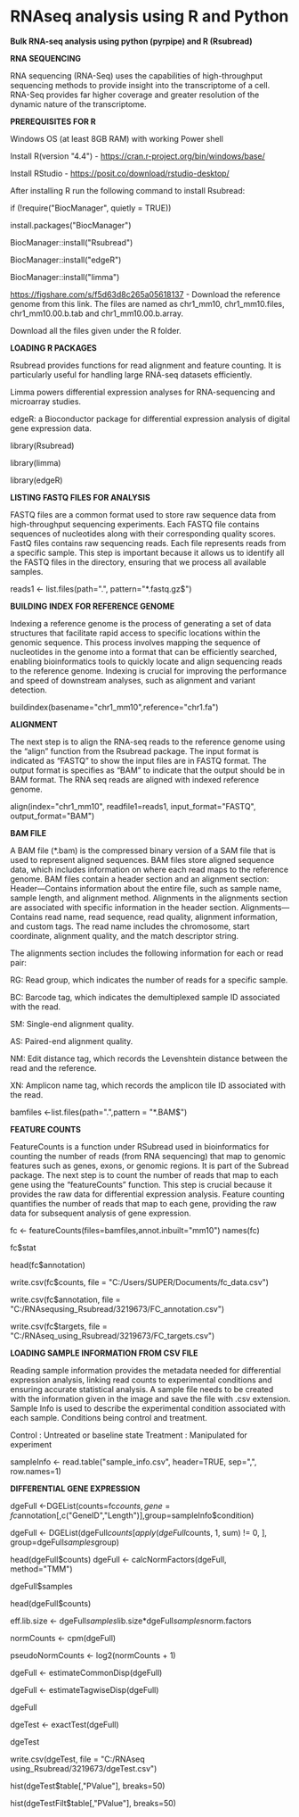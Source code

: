 # RNAseq analysis using R and Python

**Bulk RNA-seq analysis using python (pyrpipe) and R (Rsubread)**

**RNA SEQUENCING**

RNA sequencing (RNA-Seq) uses the capabilities of high-throughput sequencing methods to provide insight into the transcriptome of a cell. 
RNA-Seq provides far higher coverage and greater resolution of the dynamic nature of the transcriptome. 

**PREREQUISITES FOR R**

 Windows OS (at least 8GB RAM) with working Power shell
 
 Install R(version "4.4") - https://cran.r-project.org/bin/windows/base/
 
 Install RStudio - https://posit.co/download/rstudio-desktop/
 
 After installing R run the following command to install Rsubread:
 
 if (!require("BiocManager", quietly = TRUE))
 
 install.packages("BiocManager")
 
 BiocManager::install("Rsubread")

 BiocManager::install("edgeR")

BiocManager::install("limma")

https://figshare.com/s/f5d63d8c265a05618137 - Download the reference genome from this link.  The files are named as chr1_mm10, chr1_mm10.files, chr1_mm10.00.b.tab and chr1_mm10.00.b.array.

 Download all the files given under the R folder.

**LOADING R PACKAGES**

Rsubread provides functions for read alignment and feature counting. It is particularly useful for handling large RNA-seq datasets efficiently.

Limma powers differential expression analyses for RNA-sequencing and microarray studies.

edgeR: a Bioconductor package for differential expression analysis of digital gene expression data.

library(Rsubread)

library(limma)

library(edgeR)

**LISTING FASTQ FILES FOR ANALYSIS**

FASTQ files are a common format used to store raw sequence data from high-throughput sequencing experiments. Each FASTQ file contains sequences of nucleotides along with their corresponding quality scores. 
FastQ files contains raw sequencing reads. Each file represents reads from a specific sample. 
This step is important because it allows us to identify all the FASTQ files in the directory, ensuring that we process all available samples.

reads1 <- list.files(path=".", pattern="*.fastq.gz$")

**BUILDING INDEX FOR REFERENCE GENOME**

Indexing a reference genome is the process of generating a set of data structures that facilitate rapid access to specific locations within the genomic sequence. 
This process involves mapping the sequence of nucleotides in the genome into a format that can be efficiently searched, enabling bioinformatics tools to quickly locate and align sequencing reads to the reference genome. Indexing is crucial for improving the performance and speed of downstream analyses, such as alignment and variant detection.

buildindex(basename="chr1_mm10",reference="chr1.fa")

**ALIGNMENT**

The next step is to align the RNA-seq reads to the reference genome using the “align” function from the Rsubread package.
The input format is indicated as “FASTQ” to show the input files are in FASTQ format.
The output format is specifies as “BAM” to indicate that the output should be in BAM format.
The RNA seq reads are aligned with indexed reference genome.

align(index="chr1_mm10", readfile1=reads1, input_format="FASTQ", output_format="BAM")

**BAM FILE**

A BAM file (*.bam) is the compressed binary version of a SAM file that is used to represent aligned sequences.
BAM files store aligned sequence data, which includes information on where each read maps to the reference genome.
BAM files contain a header section and an alignment section:
Header—Contains information about the entire file, such as sample name, sample length, and alignment method. Alignments in the alignments section are associated with specific information in the header section.
Alignments—Contains read name, read sequence, read quality, alignment information, and custom tags. The read name includes the chromosome, start coordinate, alignment quality, and the match descriptor string.

The alignments section includes the following information for each or read pair:

RG: Read group, which indicates the number of reads for a specific sample.

BC: Barcode tag, which indicates the demultiplexed sample ID associated with the read.

SM: Single-end alignment quality.

AS: Paired-end alignment quality.

NM: Edit distance tag, which records the Levenshtein distance between the read and the reference.

XN: Amplicon name tag, which records the amplicon tile ID associated with the read.

bamfiles <-list.files(path=".",pattern = "*.BAM$")

**FEATURE COUNTS**

FeatureCounts is a function under RSubread used in bioinformatics for counting the number of reads (from RNA sequencing) that map to genomic features such as genes, exons, or genomic regions. It is part of the Subread package.
The next step is to count the number of reads that map to each gene using the “featureCounts” function.
This step is crucial because it provides the raw data for differential expression analysis. 
Feature counting quantifies the number of reads that map to each gene, providing the raw data for subsequent analysis of gene expression.

fc <- featureCounts(files=bamfiles,annot.inbuilt="mm10")
names(fc)

fc$stat

head(fc$annotation)

write.csv(fc$counts, file = "C:/Users/SUPER/Documents/fc_data.csv")

write.csv(fc$annotation, file = "C:/RNAsequsing_Rsubread/3219673/FC_annotation.csv")

write.csv(fc$targets, file = "C:/RNAseq_using_Rsubread/3219673/FC_targets.csv")

**LOADING SAMPLE INFORMATION FROM CSV FILE**

Reading sample information provides the metadata needed for differential expression analysis, linking read counts to experimental conditions and ensuring accurate statistical analysis.
A sample file needs to be created with the information given in the image and save the file with .csv extension.
Sample Info is used to describe the experimental condition associated with each sample. Conditions being control and treatment.

Control : Untreated or baseline state
Treatment : Manipulated for experiment

sampleInfo <- read.table("sample_info.csv", header=TRUE, sep=",", row.names=1)

**DIFFERENTIAL GENE EXPRESSION**



dgeFull <-DGEList(counts=fc$counts, gene=fc$annotation[,c("GeneID","Length")],group=sampleInfo$condition)

dgeFull <- DGEList(dgeFull$counts[apply(dgeFull$counts, 1, sum) != 0, ],
                   group=dgeFull$samples$group)
                   
head(dgeFull$counts)
dgeFull <- calcNormFactors(dgeFull, method="TMM")

dgeFull$samples

head(dgeFull$counts)

eff.lib.size <- dgeFull$samples$lib.size*dgeFull$samples$norm.factors

normCounts <- cpm(dgeFull)

pseudoNormCounts <- log2(normCounts + 1)

dgeFull <- estimateCommonDisp(dgeFull)

dgeFull <- estimateTagwiseDisp(dgeFull)

dgeFull

dgeTest <- exactTest(dgeFull)

dgeTest

write.csv(dgeTest, file = "C:/RNAseq using_Rsubread/3219673/dgeTest.csv")

hist(dgeTest$table[,"PValue"], breaks=50)

hist(dgeTestFilt$table[,"PValue"], breaks=50)



